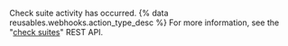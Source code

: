 Check suite activity has occurred. {% data reusables.webhooks.action_type_desc %} For more information, see the "[check suites](/rest/reference/checks#suites)" REST API.
